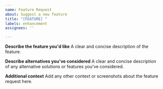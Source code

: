 ```yaml
---
name: Feature Request
about: Suggest a new feature
title: "[FEATURE] "
labels: enhancement
assignees: ''

---
```


**Describe the feature you'd like**
A clear and concise description of the feature.

**Describe alternatives you've considered**
A clear and concise description of any alternative solutions or features you've considered.

**Additional context**
Add any other context or screenshots about the feature request here.
